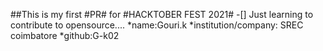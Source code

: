 ##This is my first #PR# for #HACKTOBER FEST 2021# 
-[] Just learning to contribute to opensource....
*name:Gouri.k
*institution/company: SREC coimbatore
*github:G-k02

